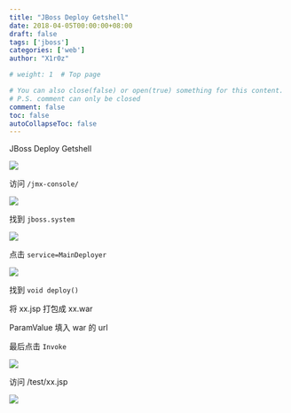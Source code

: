 ```yaml
---
title: "JBoss Deploy Getshell"
date: 2018-04-05T00:00:00+08:00
draft: false
tags: ['jboss']
categories: ['web']
author: "X1r0z"

# weight: 1  # Top page

# You can also close(false) or open(true) something for this content.
# P.S. comment can only be closed
comment: false
toc: false
autoCollapseToc: false
---
```


JBoss Deploy Getshell

<!--more-->

![](http://exp10it-1252109039.cossh.myqcloud.com/2018/04/06/1522981732.jpg)

访问 `/jmx-console/`

![](http://exp10it-1252109039.cossh.myqcloud.com/2018/04/05/1522920435.jpg)

找到  `jboss.system`

![](http://exp10it-1252109039.cossh.myqcloud.com/2018/04/05/1522920436.jpg)

点击 `service=MainDeployer`

![](http://exp10it-1252109039.cossh.myqcloud.com/2018/04/05/1522920438.jpg)

找到 `void deploy()`

将 xx.jsp 打包成 xx.war

ParamValue 填入 war 的 url

最后点击 `Invoke`

![](http://exp10it-1252109039.cossh.myqcloud.com/2018/04/05/1522920439.jpg)

访问 /test/xx.jsp

![](http://exp10it-1252109039.cossh.myqcloud.com/2018/04/05/1522920440.jpg)